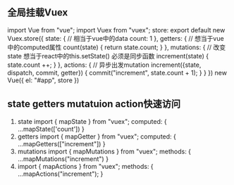 ## 全局挂载Vuex
import Vue from "vue";
import Vuex from "vuex";
store: 
    export default new Vuex.store({
        state: { // 相当于vue中的data
            count: 1
        },
        getters: { // 想当于vue中的computed属性
            count(state) {
                return state.count;
            }
        },
        mutations: { // 改变state 想当于react中的this.setState() 必须是同步函数
            increment(state) {
                state.count ++;
            } 
        },
        actions: { // 异步出发mutation
            increment({state, dispatch, commit, getter}) {
                commit("increment", state.count + 1);
            }
        }
    })
    new Vue({
        el: "#app",
        store
    })

## state getters mutatuion action快速访问
1. state
import { mapState } from "vuex"; 
computed: {
    ...mapState(['count'])
}
2. getters 
import { mapGetter } from "vuex";
computed: {
    ...mapGetters(["increment"])
}
3. mutations
import { mapMutations } from "vuex";
methods: {
    ...mapMutations("increment")
}
4. import { mapActions } from "vuex";
methods: {
    ...mapActions("increment");
}